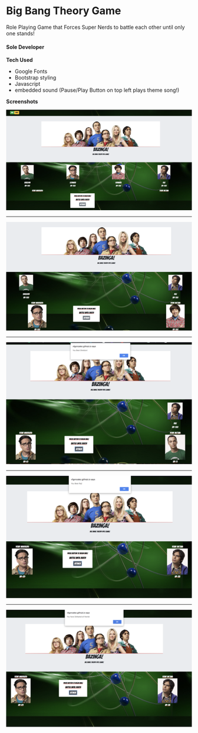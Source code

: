 # Big Bang Theory Game

Role Playing Game that Forces Super Nerds to battle each other until only one stands!

#### Sole Developer

**Tech Used**
- Google Fonts
- Bootstrap styling
- Javascript
- embedded sound (Pause/Play Button on top left plays theme song!)


**Screenshots**


![Landing Page](./assets/images/landing.png "Home Page")

------------------------------------------------


![Chosen Character](./assets/images/chosen.png "Select Players")



------------------------------------------------


![Defeat of Nerd](./assets/images/win2.png "Home Page")



------------------------------------------------


![Last Nerd Beat](./assets/images/finalwin.png "Home Page")



------------------------------------------------


![Win the Game](./assets/images/winall.png "Home Page")
